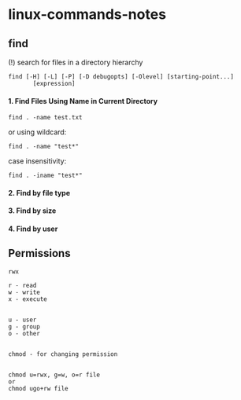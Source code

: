 # linux-commands-notes

## find

(!) search for files in a directory hierarchy

```
find [-H] [-L] [-P] [-D debugopts] [-Olevel] [starting-point...]
       [expression]
```

#### 1. Find Files Using Name in Current Directory

```
find . -name test.txt
```

or using wildcard:

```
find . -name "test*"
```

case insensitivity: 

```
find . -iname "test*"
```

#### 2. Find by file type


#### 3. Find by size


#### 4. Find by user


## Permissions

```
rwx

r - read
w - write
x - execute


u - user
g - group
o - other


chmod - for changing permission


chmod u=rwx, g=w, o=r file
or
chmod ugo+rw file

``` 

